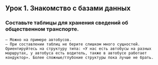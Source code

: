 ## Урок 1. Знакомство с базами данных

### **Составьте таблицы для хранения сведений об общественном транспорте.**
```
— Можно на примере автобусов.
— При составлении таблиц не берите слишком много сущностей. Ориентируйтесь на структуру типа: «У нас есть автобусы на разных маршрутах, у автобуса есть водитель, также в автобусе работает кондуктор». Более сложные/глубокие структуры пока лучше не брать.
```
